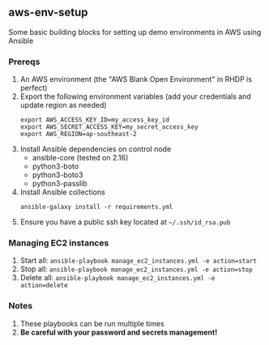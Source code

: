 ## aws-env-setup
Some basic building blocks for setting up demo environments in AWS using Ansible

### Prereqs
1. An AWS environment (the "AWS Blank Open Environment" in RHDP is perfect)
2. Export the following environment variables (add your credentials and update region as needed)
    ```
    export AWS_ACCESS_KEY_ID=my_access_key_id
    export AWS_SECRET_ACCESS_KEY=my_secret_access_key
    export AWS_REGION=ap-southeast-2
    ```
3. Install Ansible dependencies on control node
   - ansible-core (tested on 2.16)
   - python3-boto
   - python3-boto3
   - python3-passlib
4. Install Ansible collections
   ```
   ansible-galaxy install -r requirements.yml
   ```
5. Ensure you have a public ssh key located at `~/.ssh/id_rsa.pub`

### Managing EC2 instances
1. Start all: `ansible-playbook manage_ec2_instances.yml -e action=start`
2. Stop all: `ansible-playbook manage_ec2_instances.yml -e action=stop`
3. Delete all: `ansible-playbook manage_ec2_instances.yml -e action=delete`

### Notes
1. These playbooks can be run multiple times
2. __Be careful with your password and secrets management!__

